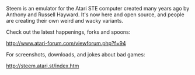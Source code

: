 Steem is an emulator for the Atari STE computer created many years ago by Anthony and Russell Hayward.  It's now here and open source, and people are creating their own weird and wacky variants.

Check out the latest happenings, forks and spoons:

http://www.atari-forum.com/viewforum.php?f=94

For screenshots, downloads, and jokes about bad games:

http://steem.atari.st/index.htm
